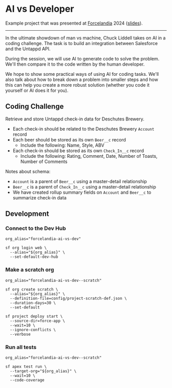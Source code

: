# AI vs Developer

Example project that was presented at [Forcelandia](https://forcelandia.com/)
2024
([slides](https://docs.google.com/presentation/d/1ixLbpmlmjEViQk-yFNO48o-neB7WEQt3iKf0yqnT5GY/edit?usp=sharing)).

---

In the ultimate showdown of man vs machine, Chuck Liddell takes on AI in a
coding challenge. The task is to build an integration between Salesforce and the
Untappd API.

During the session, we will use AI to generate code to solve the problem. We'll
then compare it to the code written by the human developer.

We hope to show some practical ways of using AI for coding tasks. We'll also
talk about how to break down a problem into smaller steps and how this can help
you create a more robust solution (whether you code it yourself or AI does it
for you).

## Coding Challenge

Retrieve and store Untappd check-in data for Deschutes Brewery.

- Each check-in should be related to the Deschutes Brewery `Account` record
- Each beer should be stored as its own `Beer__c` record
  - Include the following: Name, Style, ABV
- Each check-in should be stored as its own `Check_In__c` record
  - Include the following: Rating, Comment, Date, Number of Toasts, Number of
    Comments

Notes about schema:

- `Account` is a parent of `Beer__c` using a master-detail relationship
- `Beer__c` is a parent of `Check_In__c` using a master-detail relationship
- We have created rollup summary fields on `Account` and `Beer__c` to summarize
  check-in data

## Development

### Connect to the Dev Hub

```shell
org_alias="forcelandia-ai-vs-dev"

sf org login web \
  --alias="${org_alias}" \
  --set-default-dev-hub
```

### Make a scratch org

```shell
org_alias="forcelandia-ai-vs-dev--scratch"

sf org create scratch \
  --alias="${org_alias}" \
  --definition-file=config/project-scratch-def.json \
  --duration-days=30 \
  --set-default

sf project deploy start \
  --source-dir=force-app \
  --wait=10 \
  --ignore-conflicts \
  --verbose
```

### Run all tests

```shell
org_alias="forcelandia-ai-vs-dev--scratch"

sf apex test run \
  --target-org="${org_alias}" \
  --wait=10 \
  --code-coverage
```
